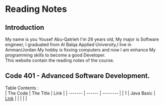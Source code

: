 # Reading Notes   
## Introduction
My name is you Yousef Abu-Qatrieh I'm 26 years old, My major is Software engineer, I graduated from Al Balqa Applied University,I live in Amman/Jordan
My hobby is fixxing computers and now I am enhance My programming skills to become a good Developer.   
This website contain the reading notes of the course.   
## Code 401 - Advanced Software Development.   
Table Contents :   
| The Code    | The Title   |  Link         |
| -------     |    ------   |  --------     |
|         1   | Java Basic  |  [Link](https://github.com/Yousef-Abu-Qatrieh/reading-notes/blob/main/Read:%2001%20-%20Java%20Basics.md)       |
|             |             |               |
